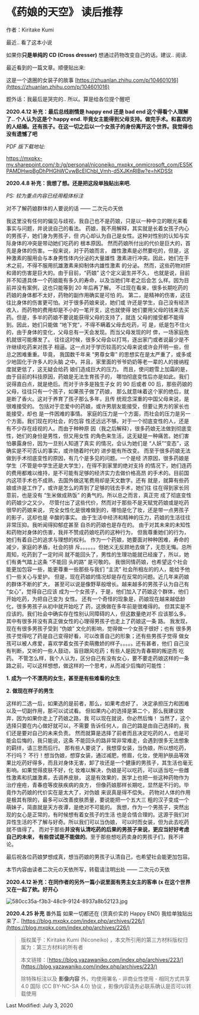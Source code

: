 # 《药娘的天空》 读后推荐

作者：Kiritake Kumi

最近.. 看了这本小说

如果你**只是单纯的 CD (Cross dresser)** 想通过药物改变自己的话。建议.. 阅读.

最近看到的一篇文章。顺便贴出来:

这是一个退圈的女装子的故事 [https://zhuanlan.zhihu.com/p/104601016](https://zhuanlan.zhihu.com/p/104601016)

题外话：我最后是哭完的.. 所以。算是给各位提个醒吧

**2020.4.12 补充：最后总线剧情是 happy end 还是 bad end 这个得看个人理解了.. 个人认为这是个 happy end. 毕竟女主能得到父母支持。做完手术。和喜欢的的人结婚。还有孩子。在这一切之后以一个女孩子的身份离开这个世界。我觉得也没有遗憾了吧**

_PDF 版下载地址:_

https://mxpkx-my.sharepoint.com/:b:/g/personal/niconeiko_mxpkx_onmicrosoft_com/ES5KPAMDHwpBgDhPHGhWCvwBcEIChbI_Vmh-d5XJKnRlBw?e=hKDSSt

**2020.4.8 补充：我想了想。还是把这段单独贴出来吧.**

_PS: 较为重点内容已经用粗体标注_

对不了解药娘群体的人要说的话 —— 二次元の天依

我这里没有任何的偏见与歧视，我自己也不是药娘，只是以一种中立的眼光来看 事实与问题，并说说自己的看法。 药娘，我不用解释，其实就是长着女孩子内心的男孩子，她们身为男孩子，但 内心却认为自己是女性。这种对性别的认知与实际身体的冲突是带动她们吃药的 根本原因。 然而药娘所付出的代价是巨大的，首先是身体的伤害。一般来说，对于药娘而言， 雌性激素是必然要吃的，但是，这种激素的服用会与本身男性体内分泌的大量雄性 激素进行冲突。因此，她们在手术之前，不得不服用抗雄激素来抑制体内雄性激素 的分泌。 然而，这些药物对肝和肾的伤害是巨大的。由于目前，“药娘” 这个定义诞生并不久， 也就是说，目前并不知道具体一个药娘能有多久的寿命，以及当她们年老之后会怎 么样。因为目前并没有案例，这也只能等到 20 年后再了解。 不过现在看来，很多长期吃药的药娘的身体都不太好，药物的副作用确实是可怕 的。 第二，是精神的伤害，这往往比身体的伤害更可怕。对于很多药娘来说，她们或 许还是学生，自己没有经济收入，而药物的费用却是不小的一笔开支，这也就使得 她们要用父母的钱来去买药。但是，多半的药娘不要说能获得父母的支持了，就连 父母的接受都不能得到。因此，她们只能做 “地下党”，不得不瞒着父母去吃药，可 是，纸是包不住火的，由于身体的变化，父母总有一天会发现。而当父母发现的时 倴，一场家庭危机就很可能爆发了。 往往这时候，很多父母会以打骂，逐出家门或者说最少是不许继续吃药来对孩子 相逼。这一点对于学历较高的父母来说或许会开明一些，但总之困难重重。毕竟， 我国数千年来 “男尊女卑” 的思想实在是太严重了，或多或少地固化于许多人的头脑 之中。并且，家里面的爷爷奶奶等老一辈的人的接纳程度就更低了，这无疑会给药 娘们造成巨大的压力。 而且，使问题雪上加霜的是，由于目前的科技原因，药娘是无法生育孩子的， 哪怕彻底变性后亦是如此。我们说得直白点，就是绝后。而对于许多是独生子女 的 90 后或者 00 后，那些药娘的父母，往往只有一个孩子，如果孩子做了药娘， 那么就意味着这个家的绝后，就是断了香火。这对于养育了孩子那么多年，且传 统观念深重的中国父母来说，是很难接受的。 包括对于恋爱中的药娘，或许男朋友能接受，但要让男方的家长也能接受，却也 是一件困难的事情。 家庭的压力是一个方面，而社会的压力是另一个方面。我们现在的社会，的包容 性还远远不够。对于一个彻底变性的人，还是有不少存在歧视的人。而由于种种原 因（我之后解释），很多药娘无法做到彻底变性，她们的身份是男性，但又用女性 的角色来生活，这无疑是一种痛苦。她们害怕暴露身份，因为一旦别人知道了真实 的情况，会认为她们是 “人妖”“变态”，这确实是不可否认的事实，或许随着时代的 进步能有所改变。 而至于很多药娘无法做到手术彻底变性的原因，有几个是多见的问题。一个是经 济原因，很多药娘是学生（不管是中学生还是大学生），在得不到家里的绝对支持 的情况下，她们连药的费用都难以维持，是不可能有足够的经济实力去做价格高昂 的手术的。目前国内这项手术也不成熟，去国外做这笔费用却是天文数字。还有 就是，就算有些药娘或许是工作了，或许是怎么的弄到了足够的钱去手术，她们往 往在得到家长同意前，也是没有 “生米做成熟饭” 的勇气的。所以总之而言，真正完 成了彻底变性的药娘少之又少。 尽管付出了这些代价，然而对于那些不是天赋党药娘或是吃药很早的药娘来说， 完全女性化是很难做到的，哪怕是化了妆，还是带一点男孩子的影子，这却也是 辛酸的事实。 由于生活中经济和精神的压力，药娘的生活往往非常压抑。我听闻得抑郁症甚至 自杀的药娘也是存在的。 由于对其未来的未知性和药物对身体的伤害，我并不赞成药娘吃药的这种行为， 但我尊重她们的行为，她们有着自己的追求与理想的权利。 作为一个药娘，她要面对种种困难，寿命的减少，家庭的矛盾，社会的排 斥。。。。。。但她义无反顾地去做了，无怨无悔。总所周知，吃药到了一定时间 就不能回头了，男性的生理功能就已经废了，所以，她们有勇气踏上这条 “不能回 头的路” 是可敬的。 我很同情药娘，也希望这个社会能更加包容一些，能更尊重一些那些与我们 “主流” 社会所相左的的人，能给予他们一些关心与爱护。 但是，现在药娘的情况却是存在反常的问题。近几年来药娘的群体不断的扩大， 甚至可以说是像野草般增长。越来越多的男孩子认为自己有 “女心”，觉得自己应该 成为一个女孩子，于是，他们加入了药娘这个群体，他们开始吃药，为把自己变为 女性。 还有一个奇怪的现象是，药娘现在越来越低龄化，很多男孩子从初中就开始吃了 药，这换做在多年前是很难得的。 但其实是不应该的。我们社会中确实存在性别认同障碍的人，但这数量绝对不 应该那么多。其中有很多并没有真正做女性的心理得男孩子也走上了药娘这一条 路。 我发现，现在有很多男孩子受到 “伪娘” 文化的影响，觉得做一个女孩子很好；也有 很多男孩子觉得吃了药是自己变得好看，可以改善自己的形象；还有些男孩子觉得 做女孩可以被人疼爱，喜欢学着女孩子卖萌撒娇的样子。。。。。还有甚者，他们 自己没有判断，又听的一些人鼓动，盲目跟风吃药；有些人是因为青春期的叛逆而 吃药。 不管怎么样，我个人认为，区分自己有没有女心，要不要走药娘这样的一条路之前，可以这样想想，做这样的一个思考，从而减少后悔的可能性：

**1\. 成为一个不漂亮的女生，甚至是有些难看的女生**

**2\. 做现在样子的男生**

这样的二选一后，如果选的是前者，那么，如果考虑好了， 决定承担压力和困难以及一切副作用，那可以试试看。 但如果内心的选择是第二个，那么我建议放弃，因为如果你走上了药娘之路，我 可以现在就说，你必然后悔！ 当然了，这个选择只要在内心做好就可以，不需要 告诉任何人，自己的路是由自己选择的，我们还是要对自己的未来负责。 然而就算是选择了前者而且决定吃药的人，也是可能会后悔的，我只能说，这条 不能回头的路非常非常难走，会遇到很多无法想象的羁绊，请三思而后行。 那有些人要说了，我想穿女装，当伪娘，所以想吃药，不行吗？ 不行！想当伪娘，想穿女装，通过减肥，修眉，化妆，使用护肤品等效果比吃药好得多，而且对身体无害，卸了妆还是一个健康的男孩子，其生活也毫无影响。如果觉得皮肤不好，化 妆难以解决，伪娘是可以吃药，可以适当吃一些雌性激素和抗雄激素，去调养皮肤， 这是有效果的，医学上也把一些这种药物作为治疗痤疮，青春痘等皮肤疾病的良方， 但像药娘那样长期吃，显然是不行的。毕竟作为药娘的代价实在是太大了，对伪娘 来说真是得不偿失。 药物对人体的作用是极其有限的，最多可以改善皮肤质量，要说能把一个五大三 粗的汉子变成一个萌妹子，简直就是天方夜谭，是绝对不可能的。 我想，作为一个男孩子，突然出现的女心是正常的，有时候想有着女孩子的生活 也是合情合理的。这源于我们对异性生活的不了解与好奇。所以我们可以当伪娘， 可以时而女装，但为此去吃药就不值得了。 而对于那些**并没有认清吃药的后果的男孩子来说，更应当好好考虑自己的未来， 有些尝试是不能做的**。至于那些想吃药卖身的男孩子们，我不评论。

最后祝各位药娘梦想成真，想当药娘的男孩子认清自己，也希望社会能更加包容。

本节内容由读者二次元の天依所写，转载请注明出处 —— 二次元の天依

**2020.4.12 补充：在同作者的另外一篇小说里面有男主女主的客串 (x 在这个世界又在一起了欸。好开心**

![580cc35a-f3b3-48c9-9124-8937a8b52123.jpg](https://photo.mxpkx.com/images/2020/04/11/580cc35a-f3b3-48c9-9124-8937a8b52123.jpg)

**2020.4.25 补充** 番外篇 如果一切都还在 (货真价实的 Happy END) 我给单独贴出来了.. [https://blog.mxpkx.com/index.php/archives/226/](https://blog.mxpkx.com/index.php/archives/226/)

> 版权属于：Kiritake Kumi (Niconeiko) ，本文所引用的第三方材料版权归属为：第三方材料的所有者
> 
> 本文链接：[https://blog.yazawaniko.com/index.php/archives/223/](https://blog.yazawaniko.com/index.php/archives/223/)
> 
> 除特殊标注以及 **影像内容** 外，均使用署名 - 非商业性使用 - 相同方式共享 4.0 国际 (CC BY-NC-SA 4.0) 协议 ，影像内容请务必联系确认是否可以转载使用

Last Modified: July 3, 2020
<!-- tcd_original_link https://blog.yazawaniko.com/index.php/archives/223/ -->
